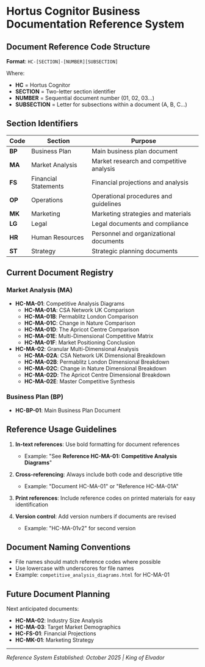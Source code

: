 # Hortus Cognitor Business Documentation Reference System

## Document Reference Code Structure

**Format**: `HC-[SECTION]-[NUMBER][SUBSECTION]`

Where:
- **HC** = Hortus Cognitor
- **SECTION** = Two-letter section identifier
- **NUMBER** = Sequential document number (01, 02, 03...)
- **SUBSECTION** = Letter for subsections within a document (A, B, C...)

## Section Identifiers

| Code | Section | Purpose |
|------|---------|---------|
| **BP** | Business Plan | Main business plan document |
| **MA** | Market Analysis | Market research and competitive analysis |
| **FS** | Financial Statements | Financial projections and analysis |
| **OP** | Operations | Operational procedures and guidelines |
| **MK** | Marketing | Marketing strategies and materials |
| **LG** | Legal | Legal documents and compliance |
| **HR** | Human Resources | Personnel and organizational documents |
| **ST** | Strategy | Strategic planning documents |

## Current Document Registry

### Market Analysis (MA)
- **HC-MA-01**: Competitive Analysis Diagrams
  - **HC-MA-01A**: CSA Network UK Comparison
  - **HC-MA-01B**: Permablitz London Comparison  
  - **HC-MA-01C**: Change in Nature Comparison
  - **HC-MA-01D**: The Apricot Centre Comparison
  - **HC-MA-01E**: Multi-Dimensional Competitive Matrix
  - **HC-MA-01F**: Market Positioning Conclusion
- **HC-MA-02**: Granular Multi-Dimensional Analysis
  - **HC-MA-02A**: CSA Network UK Dimensional Breakdown
  - **HC-MA-02B**: Permablitz London Dimensional Breakdown
  - **HC-MA-02C**: Change in Nature Dimensional Breakdown
  - **HC-MA-02D**: The Apricot Centre Dimensional Breakdown
  - **HC-MA-02E**: Master Competitive Synthesis

### Business Plan (BP)
- **HC-BP-01**: Main Business Plan Document

## Reference Usage Guidelines

1. **In-text references**: Use bold formatting for document references
   - Example: "See **Reference HC-MA-01: Competitive Analysis Diagrams**"

2. **Cross-referencing**: Always include both code and descriptive title
   - Example: "Document HC-MA-01" or "Reference HC-MA-01A"

3. **Print references**: Include reference codes on printed materials for easy identification

4. **Version control**: Add version numbers if documents are revised
   - Example: "HC-MA-01v2" for second version

## Document Naming Conventions

- File names should match reference codes where possible
- Use lowercase with underscores for file names
- Example: `competitive_analysis_diagrams.html` for HC-MA-01

## Future Document Planning

Next anticipated documents:
- **HC-MA-02**: Industry Size Analysis
- **HC-MA-03**: Target Market Demographics
- **HC-FS-01**: Financial Projections
- **HC-MK-01**: Marketing Strategy

---

*Reference System Established: October 2025 | King of Elvador*